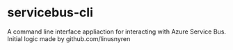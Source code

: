 # servicebus-cli
A command line interface appliaction for interacting with Azure Service Bus. Initial logic made by github.com/linusnyren
